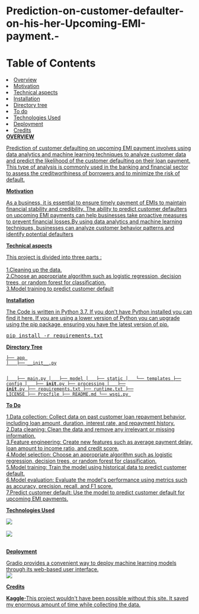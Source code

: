 # Prediction-on-customer-defaulter-on-his-her-Upcoming-EMI-payment.-
<h1>Table of Contents</h1>
<li><a href="#overview">Overview</a></li>
<li><a href="#moti">Motivation</li>
<li><a href="#tech">Technical aspects</li>
<li><a href="#inst">Installation</li>
<li><a href="#dir"> Directory tree </h>
<li><a href="#to">To do</li>
<li><a href="#tech">Technologies Used</li>
<li><a href="dep">Deployment </li>
<li><a href="#credit">Credits</li>
<h id="#overview"><b>OVERVIEW</h></b>
<p id="overview">
Prediction of customer defaulting on upcoming EMI payment involves using data analytics and machine learning techniques to analyze customer data and predict the likelihood of the customer defaulting on their loan payment.
This type of analysis is commonly used in the banking and financial sector to assess the creditworthiness of borrowers and to minimize the risk of default.
 </p>
<h id="#moti"><b>Motivation</b></h>
<p id="moti">As a business, it is essential to ensure timely payment of EMIs to maintain financial stability and credibility. The ability to predict customer defaulters on upcoming EMI payments can help businesses take proactive measures to prevent financial losses.By using data analytics and machine learning techniques, businesses can analyze customer behavior patterns and identify potential defaulters
</p>
<h  id="#tech"> <b> Technical aspects</b></h>
<p id="tech"> This project is divided into three parts :<br>
       <br> 1.Cleaning up the data.
       <br> 2.Choose an appropriate algorithm such as logistic regression, decision trees, or random forest for classification.<br>
            3.Model training to predict customer default
 </p>
<h id="#inst"><b> Installation </b></h>
<p id="inst">The Code is written in Python 3.7. If you don't have Python installed you can find it here. If you are using a lower version of Python you can upgrade using the pip package, ensuring you have the latest version of pip.</p>
<pre>pip install -r requirements.txt</pre>
<h id="#dir"><b> Directory Tree </b> </h>
<p id="dir"><code>├── app 
│&nbsp;&nbsp; ├── __init__.py

│&nbsp;&nbsp; ├── main.py
│&nbsp;&nbsp; ├── model
│&nbsp;&nbsp; ├── static
│&nbsp;&nbsp; └── templates
├── config
│&nbsp;&nbsp; ├── __init__.py
├── processing
│&nbsp;&nbsp; ├── __init__.py
├── requirements.txt
├── runtime.txt
├── LICENSE
├── Procfile
├── README.md
└── wsgi.py
</code></p>
<h id="#to"><b> To Do </b></h>
<p id="to">1.Data collection: Collect data on past customer loan repayment behavior, including loan amount, duration, interest rate, and repayment history.<br>
2.Data cleaning: Clean the data and remove any irrelevant or missing information.<br>
3.Feature engineering: Create new features such as average payment delay, loan amount to income ratio, and credit score.<br>
4.Model selection: Choose an appropriate algorithm such as logistic regression, decision trees, or random forest for classification.<br>
5.Model training: Train the model using historical data to predict customer default.<br>
6.Model evaluation: Evaluate the model's performance using metrics such as accuracy, precision, recall, and F1 score.<br>
7.Predict customer default: Use the model to predict customer default for upcoming EMI payments. 
<br>
</p>
<h id="#tech"><b>Technologies Used</b></h>
<p id="tech">
<img src=https://user-images.githubusercontent.com/109030811/211580911-db9ff5ae-b7a5-4f3e-88b9-7eda2d7e4b43.png>
<br>
<br>
<img src=https://user-images.githubusercontent.com/109030811/219567622-297b4780-717c-49a1-a280-dd24900697fd.png>
 </p>
</h>
<br>
<h id="#dep"><b>Deployment </b></h> 
<p>
Gradio provides a convenient way to deploy machine learning models through its web-based user interface.
<br>
 <img src=https://user-images.githubusercontent.com/109030811/219566620-9f51d4b6-2437-46b8-adb3-4faa878fcfa2.png>
<p>
 </h>
 <h id="#credit"><b>Credits</b>
<p id="credit">
       <b>Kaggle</b>-This project wouldn't have been possible without this site. It saved my enormous amount of time while collecting the data.</p>
